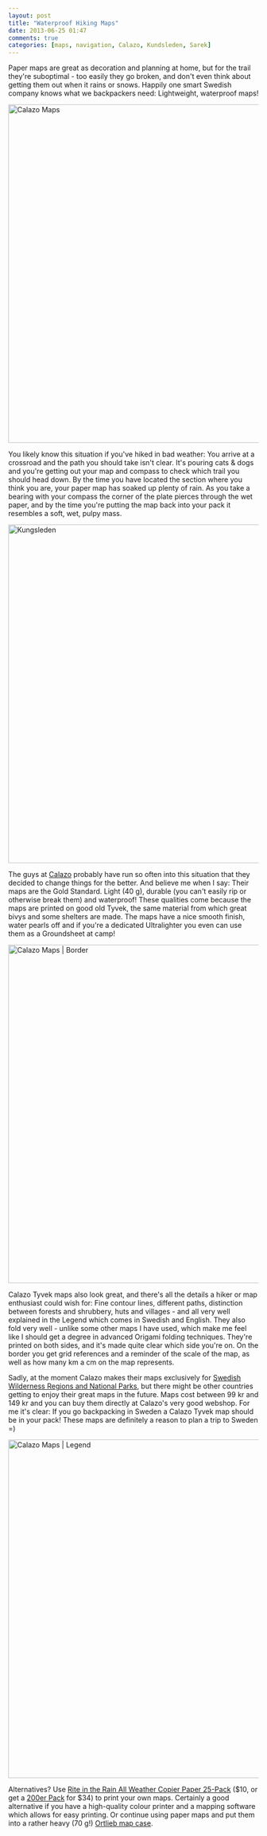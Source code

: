 ```yaml
---
layout: post
title: "Waterproof Hiking Maps"
date: 2013-06-25 01:47
comments: true
categories: [maps, navigation, Calazo, Kundsleden, Sarek]
---
```


Paper maps are great as decoration and planning at home, but for the trail they're suboptimal - too easily they go broken, and don't even think about getting them out when it rains or snows. Happily one smart Swedish company knows what we backpackers need: Lightweight, waterproof maps!

<a href="http://www.flickr.com/photos/hendrikmorkel/9129481608/" title="Calazo Maps by HendrikMorkel, on Flickr"><img src="http://farm4.staticflickr.com/3808/9129481608_c7d56f15b7_b.jpg" width="1024" height="680" alt="Calazo Maps"></a>

<!-- more -->

You likely know this situation if you've hiked in bad weather: You arrive at a crossroad and the path you should take isn't clear. It's pouring cats & dogs and you're getting out your map and compass to check which trail you should head down. By the time you have located the section where you think you are, your paper map has soaked up plenty of rain. As you take a bearing with your compass the corner of the plate pierces through the wet paper, and by the time you're putting the map back into your pack it resembles a soft, wet, pulpy mass.

<a href="http://www.flickr.com/photos/hendrikmorkel/9129268734/" title="Kungsleden by HendrikMorkel, on Flickr"><img src="http://farm3.staticflickr.com/2850/9129268734_56263af54b_b.jpg" width="1024" height="680" alt="Kungsleden"></a>

The guys at [Calazo](http://www.calazo.se/) probably have run so often into this situation that they decided to change things for the better. And believe me when I say: Their maps are the Gold Standard. Light (40 g), durable (you can't easily rip or otherwise break them) and waterproof! These qualities come because the maps are printed on good old Tyvek, the same material from which great bivys and some shelters are made. The maps have a nice smooth finish, water pearls off and if you're a dedicated Ultralighter you even can use them as a Groundsheet at camp!

<a href="http://www.flickr.com/photos/hendrikmorkel/9129336618/" title="Calazo Maps | Border by HendrikMorkel, on Flickr"><img src="http://farm6.staticflickr.com/5529/9129336618_a06884312e_b.jpg" width="1024" height="680" alt="Calazo Maps | Border"></a>

Calazo Tyvek maps also look great, and there's all the details a hiker or map enthusiast could wish for: Fine contour lines, different paths, distinction between forests and shrubbery, huts and villages - and all very well explained in the Legend which comes in Swedish and English. They also fold very well - unlike some other maps I have used, which make me feel like I should get a degree in advanced Origami folding techniques. They're printed on both sides, and it's made quite clear which side you're on. On the border you get grid references and a reminder of the scale of the map, as well as how many km a cm on the map represents. 

Sadly, at the moment Calazo makes their maps exclusively for [Swedish Wilderness Regions and National Parks](http://www.calazo.se/kartor/fjallkartor), but there might be other countries getting to enjoy their great maps in the future. Maps cost between 99 kr and 149 kr and you can buy them directly at Calazo's very good webshop. For me it's clear: If you go backpacking in Sweden a Calazo Tyvek map should be in your pack! These maps are definitely a reason to plan a trip to Sweden =)

<a href="http://www.flickr.com/photos/hendrikmorkel/9127109405/" title="Calazo Maps | Legend by HendrikMorkel, on Flickr"><img src="http://farm8.staticflickr.com/7296/9127109405_f18bde4eaa_b.jpg" width="1024" height="680" alt="Calazo Maps | Legend"></a>

Alternatives? Use [Rite in the Rain All Weather Copier Paper 25-Pack](http://amzn.to/1779Bb9) ($10, or get a [200er Pack](http://amzn.to/11Zmpfj) for $34) to print your own maps. Certainly a good alternative if you have a high-quality colour printer and a mapping software which allows for easy printing. Or continue using paper maps and put them into a rather heavy (70 g!) [Ortlieb map case](http://www.bergzeit.de/ortlieb-kartentasche-ultimate.html).
